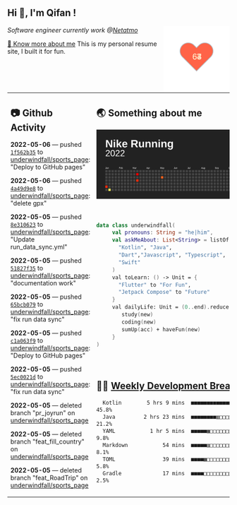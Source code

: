 <h2> Hi 👋, I'm Qifan ! </h2>
<a href="https://github.com/underwindfall/iBeats"><img align="right" width="150px" src="https://raw.githubusercontent.com/underwindfall/iBeats/main/files/heart.svg"/></a>
<p><em>Software engineer currently work @<a href="https://www.netatmo.com">Netatmo</a></em></p>
<p><a href="https://qifanyang.com/resume" target="_blank"> 🔭 Know more about me</a> This is my personal resume site, I built it for fun.</p>
<table><tr><td valign="top" rowspan="2">

 ## 📷 Github Activity
 <!-- githubActivity starts -->
  **2022-05-06** — pushed [`1f562b35`](https://github.com/underwindfall/sports_page/commit/1f562b35234a48836df17f511ada5174aa4f64ba) to [underwindfall/sports_page](https://api.github.com/repos/underwindfall/sports_page): "Deploy to GitHub pages"

  **2022-05-06** — pushed [`4a49d9e8`](https://github.com/underwindfall/sports_page/commit/4a49d9e82bd8c2cd49001c5a1fb39fe024682a79) to [underwindfall/sports_page](https://api.github.com/repos/underwindfall/sports_page): "delete gpx"

  **2022-05-05** — pushed [`8e310623`](https://github.com/underwindfall/sports_page/commit/8e310623e4441f0dfe6d7b99515d42d8d3276787) to [underwindfall/sports_page](https://api.github.com/repos/underwindfall/sports_page): "Update run_data_sync.yml"

  **2022-05-05** — pushed [`51827f35`](https://github.com/underwindfall/sports_page/commit/51827f352d7addf9482b6405a57fb183dabd2719) to [underwindfall/sports_page](https://api.github.com/repos/underwindfall/sports_page): "documentation work"

  **2022-05-05** — pushed [`65bcb079`](https://github.com/underwindfall/sports_page/commit/65bcb07988ac44b283ea39aef9f14dbfc01eea26) to [underwindfall/sports_page](https://api.github.com/repos/underwindfall/sports_page): "fix run data sync"

  **2022-05-05** — pushed [`c1a063f9`](https://github.com/underwindfall/sports_page/commit/c1a063f93b6c10a20aac956c6f91186660d1f7ee) to [underwindfall/sports_page](https://api.github.com/repos/underwindfall/sports_page): "Deploy to GitHub pages"

  **2022-05-05** — pushed [`5ec0021d`](https://github.com/underwindfall/sports_page/commit/5ec0021d50132d8dd00a581fa08d48692fb95e75) to [underwindfall/sports_page](https://api.github.com/repos/underwindfall/sports_page): "fix run data sync"

  **2022-05-05** — deleted branch "pr_joyrun" on [underwindfall/sports_page](https://api.github.com/repos/underwindfall/sports_page)

  **2022-05-05** — deleted branch "feat_fill_country" on [underwindfall/sports_page](https://api.github.com/repos/underwindfall/sports_page)

  **2022-05-05** — deleted branch "feat_RoadTrip" on [underwindfall/sports_page](https://api.github.com/repos/underwindfall/sports_page)
 <!-- githubActivity ends -->
 </td><td valign="top">

 ## 🌏 Something about me
 <!-- profile starts -->
 <a href="https://github.com/underwindfall" width="100%">
   <img src="https://github.com/underwindfall/GitHubPoster/blob/main/examples/nike.svg"/>
 </a>
 <br/>
 <br/>
 <br/>

 ```kotlin
 data class underwindfall(
      val pronouns: String = "he|him",
      val askMeAbout: List<String> = listOf(
        "Kotlin", "Java",
        "Dart","Javascript", "Typescript",
        "Swift"
      )
      val toLearn: () -> Unit = {
        "Flutter" to "For Fun",
        "Jetpack Compose" to "Future"
      }
      val dailyLife: Unit = (0..end).reduce { acc, new ->
         study(new)
         coding(new)
         sumUp(acc) + haveFun(new)
      }
 )
 ```
 <!-- profile ends -->
 </td></tr><tr><td valign="top">

 ## 🏊‍♂️ <a href="https://gist.github.com/underwindfall/377ee88ba1fabd1e93516e48ca9c61eb" target="_blank">Weekly Development Breakdown</a>
  <!-- codeTime starts -->
  ```text
    Kotlin        5 hrs 9 mins  ■■■■■■■■■■■■■■▥□□□□□□□□□  45.8%
    Java         2 hrs 23 mins  ■■■■■■■■▥□□□□□□□□□□□□□□□  21.2%
    YAML           1 hr 5 mins  ■■■■■▦□□□□□□□□□□□□□□□□□□   9.8%
    Markdown           54 mins  ■■■■■▥□□□□□□□□□□□□□□□□□□   8.1%
    TOML               39 mins  ■■■■▦□□□□□□□□□□□□□□□□□□□   5.8%
    Gradle             17 mins  ■■■■□□□□□□□□□□□□□□□□□□□□   2.5%
  ```
  <!-- codeTime starts -->
  </td></tr></table>